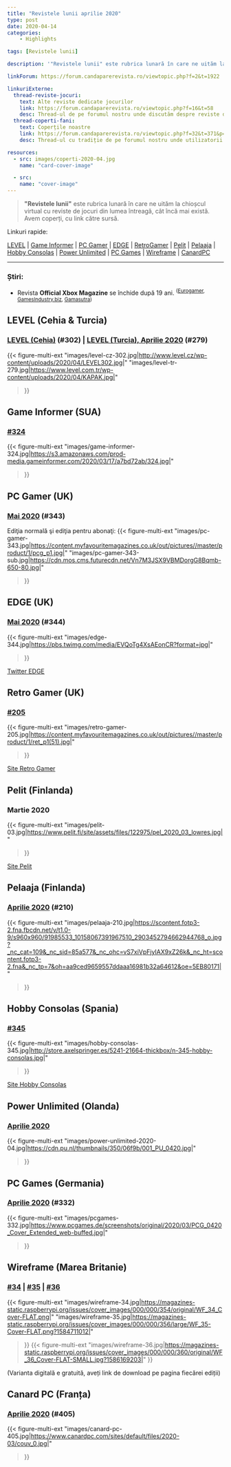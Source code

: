 ```yaml
---
title: "Revistele lunii aprilie 2020"
type: post
date: 2020-04-14
categories:
    - Highlights

tags: [Revistele lunii]

description: '"Revistele lunii" este rubrica lunară în care ne uităm la chioșcul virtual cu reviste de jocuri din lumea întreagă, cât încă mai există. Avem coperți, cu link către sursă.'

linkForum: https://forum.candaparerevista.ro/viewtopic.php?f=2&t=1922

linkuriExterne:
  thread-reviste-jocuri:
    text: Alte reviste dedicate jocurilor
    link: https://forum.candaparerevista.ro/viewtopic.php?f=16&t=58
    desc: Thread-ul de pe forumul nostru unde discutăm despre reviste de jocuri
  thread-coperti-fani:
    text: Coperțile noastre
    link: https://forum.candaparerevista.ro/viewtopic.php?f=32&t=371&p=7346
    desc: Thread-ul cu tradiție de pe forumul nostru unde utilizatorii își creează propriile coperți de reviste

resources:
  - src: images/coperti-2020-04.jpg
    name: "card-cover-image"

  - src:
    name: "cover-image"
---
```


> **"Revistele lunii"** este rubrica lunară în care ne uităm la chioșcul virtual cu reviste de jocuri din lumea întreagă, cât încă mai există. Avem coperți, cu link către sursă.

Linkuri rapide:

[LEVEL](#level-cehia-turcia) | [Game Informer](#game-informer-sua) | [PC Gamer](#pc-gamer-uk) | [EDGE](#edge-uk) | [RetroGamer](#retro-gamer-uk) | [Pelit](#pelit-finlanda) | [Pelaaja](#pelaaja-finlanda) | [Hobby Consolas](#hobby-consolas-spania) | [Power Unlimited](#power-unlimited-olanda) | [PC Games](#pc-games-germania) | [Wireframe](#wireframe-marea-britanie) | [CanardPC](#canard-pc-franța)

---

### Știri:

* Revista **Official Xbox Magazine** se închide după 19 ani. <sup>([Eurogamer](https://www.eurogamer.net/articles/2020-03-30-long-running-official-xbox-magazine-shuts-down), [GamesIndustry.biz](https://www.gamesindustry.biz/articles/2020-03-30-official-xbox-magazine-closed), [Gamasutra](https://www.gamasutra.com/view/news/360316/Future_shuts_down_Official_Xbox_Magazine_after_almost_two_decades.php))</sup>
                                                             

## LEVEL (Cehia & Turcia)
### [LEVEL (Cehia)](http://www.level.cz/starsi-cisla/level-302/) (#302) | [LEVEL (Turcia), Aprilie 2020](https://www.level.com.tr/haber/level-nisan-279-sayisi-bayilerde.html) (#279)
{{< figure-multi-ext
	"images/level-cz-302.jpg|http://www.level.cz/wp-content/uploads/2020/04/LEVEL302.jpg|"
	"images/level-tr-279.jpg|https://www.level.com.tr/wp-content/uploads/2020/04/KAPAK.jpg|"
>}}

## Game Informer (SUA)
### [#324](https://www.gameinformer.com/cover-reveal/2020/03/17/cover-reveal-resident-evil-3)
{{< figure-multi-ext
	"images/game-informer-324.jpg|https://s3.amazonaws.com/prod-media.gameinformer.com/2020/03/17/a7bd72ab/324.jpg|"
>}}

## PC Gamer (UK)
### [Mai 2020](https://www.pcgamer.com/pc-gamer-uk-may-issue-retro-special/) (#343)
Ediţia normală şi ediţia pentru abonaţi:
{{< figure-multi-ext
	"images/pc-gamer-343.jpg|https://content.myfavouritemagazines.co.uk/out/pictures//master/product/1/pcg_p1.jpg|"
	"images/pc-gamer-343-sub.jpg|https://cdn.mos.cms.futurecdn.net/Vn7M3JSX9VBMDorgG8Bqmb-650-80.jpg|"
>}}

## EDGE (UK)
### [Mai 2020](https://www.myfavouritemagazines.co.uk/gaming/edge-magazine-back-issues/edge-may-2020-issue-344/) (#344)
{{< figure-multi-ext
	"images/edge-344.jpg|https://pbs.twimg.com/media/EVQoTg4XsAEonCR?format=jpg|"
>}}

[Twitter EDGE](https://twitter.com/edgeonline)

## Retro Gamer (UK)
### [#205](https://www.myfavouritemagazines.co.uk/retro-gamer-print-back-issues/retro-gamer-issue-205/)
{{< figure-multi-ext
	"images/retro-gamer-205.jpg|https://content.myfavouritemagazines.co.uk/out/pictures//master/product/1/ret_p1(51).jpg|"
>}}

[Site Retro Gamer](https://www.retrogamer.net/)

## Pelit (Finlanda)
### Martie 2020
{{< figure-multi-ext
	"images/pelit-03.jpg|https://www.pelit.fi/site/assets/files/122975/pel_2020_03_lowres.jpg|"
>}}

[Site Pelit](https://www.pelit.fi/ )

## Pelaaja (Finlanda)
### [Aprilie 2020](https://pelaaja.fi/lehdet/huhtikuun-pelaaja-lehti-luettavissa-ilmaiseksi) (#210)
{{< figure-multi-ext
	"images/pelaaja-210.jpg|https://scontent.fotp3-2.fna.fbcdn.net/v/t1.0-9/s960x960/91985533_10158067391967510_2903452794662944768_o.jpg?_nc_cat=109&_nc_sid=85a577&_nc_ohc=vS7xiVpFjyIAX9xZ26k&_nc_ht=scontent.fotp3-2.fna&_nc_tp=7&oh=aa9ced9659557ddaaa16981b32a64612&oe=5EB80171|"
>}}

## Hobby Consolas (Spania)
### [#345](http://store.axelspringer.es/n-345-hobby-consolas.html)
{{< figure-multi-ext
	"images/hobby-consolas-345.jpg|http://store.axelspringer.es/5241-21664-thickbox/n-345-hobby-consolas.jpg|"
>}}

[Site Hobby Consolas](https://www.hobbyconsolas.com/)

## Power Unlimited (Olanda)
### [Aprilie 2020](https://www.pu.nl/magazine/edities/power-unlimited-2020-4)
{{< figure-multi-ext
	"images/power-unlimited-2020-04.jpg|https://cdn.pu.nl/thumbnails/350/06f9b/001_PU_0420.jpg|"
>}}

## PC Games (Germania)
### [Aprilie 2020](https://www.pcgames.de/PC-Games-Brands-19921/News/04-20-Baldurs-Gate-3-1346056/) (#332)
{{< figure-multi-ext
	"images/pcgames-332.jpg|https://www.pcgames.de/screenshots/original/2020/03/PCG_0420_Cover_Extended_web-buffed.jpg|"
>}}

## Wireframe (Marea Britanie)
### [#34](https://wireframe.raspberrypi.org/issues/34/) | [#35](https://wireframe.raspberrypi.org/issues/35) | [#36](https://wireframe.raspberrypi.org/issues/36)
{{< figure-multi-ext
	"images/wireframe-34.jpg|https://magazines-static.raspberrypi.org/issues/cover_images/000/000/354/original/WF_34_Cover-FLAT.png|"
	"images/wireframe-35.jpg|https://magazines-static.raspberrypi.org/issues/cover_images/000/000/356/large/WF_35-Cover-FLAT.png?1584711012|"
>}}
{{< figure-multi-ext
	"images/wireframe-36.jpg|https://magazines-static.raspberrypi.org/issues/cover_images/000/000/360/original/WF_36_Cover-FLAT-SMALL.jpg?1586169203|"
>}}

(Varianta digitală e gratuită, aveți link de download pe pagina fiecărei ediții)

## Canard PC (Franța)
### [Aprilie 2020](https://www.canardpc.com/numero/405) (#405)
{{< figure-multi-ext
	"images/canard-pc-405.jpg|https://www.canardpc.com/sites/default/files/2020-03/couv_0.jpg|"
>}}
